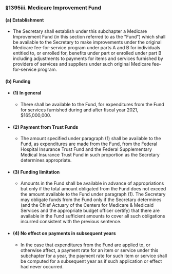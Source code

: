 ### §1395iii. Medicare Improvement Fund
#### (a) Establishment
* The Secretary shall establish under this subchapter a Medicare Improvement Fund (in this section referred to as the "Fund") which shall be available to the Secretary to make improvements under the original Medicare fee-for-service program under parts A and B for individuals entitled to, or enrolled for, benefits under part or enrolled under part B including adjustments to payments for items and services furnished by providers of services and suppliers under such original Medicare fee-for-service program.

#### (b) Funding
* #### (1) In general
  * There shall be available to the Fund, for expenditures from the Fund for services furnished during and after fiscal year 2021, $165,000,000.

* #### (2) Payment from Trust Funds
  * The amount specified under paragraph (1) shall be available to the Fund, as expenditures are made from the Fund, from the Federal Hospital Insurance Trust Fund and the Federal Supplementary Medical Insurance Trust Fund in such proportion as the Secretary determines appropriate.

* #### (3) Funding limitation
  * Amounts in the Fund shall be available in advance of appropriations but only if the total amount obligated from the Fund does not exceed the amount available to the Fund under paragraph (1). The Secretary may obligate funds from the Fund only if the Secretary determines (and the Chief Actuary of the Centers for Medicare & Medicaid Services and the appropriate budget officer certify) that there are available in the Fund sufficient amounts to cover all such obligations incurred consistent with the previous sentence.

* #### (4) No effect on payments in subsequent years
  * In the case that expenditures from the Fund are applied to, or otherwise affect, a payment rate for an item or service under this subchapter for a year, the payment rate for such item or service shall be computed for a subsequent year as if such application or effect had never occurred.